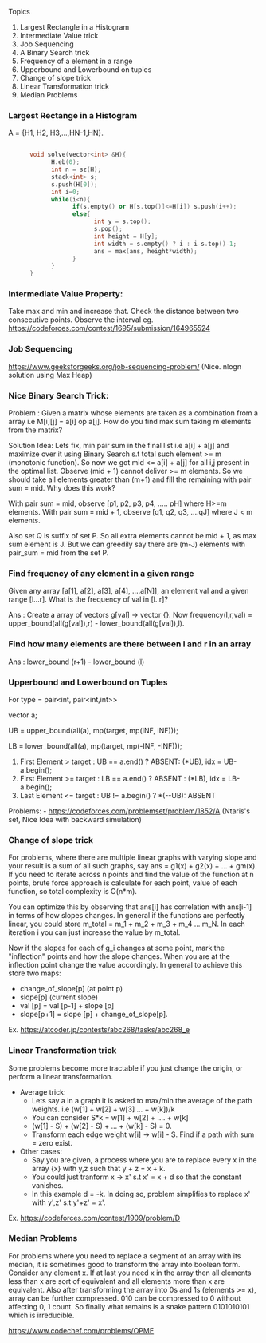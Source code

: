 Topics

1. Largest Rectangle in a Histogram
2. Intermediate Value trick
3. Job Sequencing
4. A Binary Search trick
5. Frequency of a element in a range
6. Upperbound and Lowerbound on tuples
7. Change of slope trick
8. Linear Transformation trick
9. Median Problems

### Largest Rectange in a Histogram

A = {H1, H2, H3,...,HN-1,HN}. 

```cpp

      void solve(vector<int> &H){
            H.eb(0);
            int n = sz(H);
            stack<int> s;
            s.push(H[0]);
            int i=0;
            while(i<n){
                  if(s.empty() or H[s.top()]<=H[i]) s.push(i++);
                  else{
                        int y = s.top();
                        s.pop();
                        int height = H[y];
                        int width = s.empty() ? i : i-s.top()-1;
                        ans = max(ans, height*width);
                  }
            }
      }
```

### Intermediate Value Property:
Take max and min and increase that. Check the distance between two consecutive points. Observe the interval
eg. https://codeforces.com/contest/1695/submission/164965524

### Job Sequencing  
https://www.geeksforgeeks.org/job-sequencing-problem/ (Nice. nlogn solution using Max Heap)

### Nice Binary Search Trick:

Problem : Given a matrix whose elements are taken as a combination from a array i.e M[i][j] = a[i] op a[j]. How do you find max sum taking m elements from the matrix? 

Solution Idea: Lets fix, min pair sum in the final list i.e a[i] + a[j] and maximize over it using Binary Search s.t total such element >= m (monotonic function). So now we got mid <= a[i] + a[j] for all i,j present in the optimal list. Observe (mid + 1) cannot deliver >= m elements. So we should take all elements greater than (m+1) and fill the remaining with pair sum = mid. Why does this work? 

With pair sum = mid, observe [p1, p2, p3, p4, ..... pH] where H>=m elements.
With pair sum = mid + 1, observe [q1, q2, q3, ....qJ] where J < m elements.

Also set Q is suffix of set P. So all extra elements cannot be mid + 1, as max sum element is J. But we can greedily say there are (m-J) elements with pair_sum = mid from the set P. 

### Find frequency of any element in a given range 

Given any array [a[1], a[2], a[3], a[4], ....a[N]], an element val and a given range [l...r]. What is the frequency of val in [l..r]?

Ans : Create a array of vectors g[val] -> vector<int> {}. Now frequency(l,r,val) = upper_bound(all(g[val]),r) - lower_bound(all(g[val]),l).

### Find how many elements are there between l and r in an array 

Ans : lower_bound (r+1) - lower_bound (l) 

### Upperbound and Lowerbound on Tuples

For type = pair<int, pair<int,int>> 

vector<type> a;

UB = upper_bound(all(a), mp(target, mp(INF, INF)));

LB = lower_bound(all(a), mp(target, mp(-INF, -INF))); 

1. First Element > target : UB == a.end() ? ABSENT: (*UB), idx = UB-a.begin();  
2. First Element >= target : LB == a.end() ? ABSENT : (*LB), idx = LB-a.begin();
3. Last Element <= target : UB != a.begin() ? *(--UB): ABSENT

Problems:
      - https://codeforces.com/problemset/problem/1852/A (Ntaris's set, Nice Idea with backward simulation)

### Change of slope trick 

For problems, where there are multiple linear graphs with varying slope and your result is a sum of all such graphs, say ans = g1(x) + g2(x) + ... + gm(x). 
If you need to iterate across n points and find the value of the function at n points, brute force approach is calculate for each point, value of each function, so total complexity is O(n*m). 

You can optimize this by observing that ans[i] has correlation with ans[i-1] in terms of how slopes changes. In general if the functions are perfectly linear, you could store m_total = m_1 + m_2 + m_3 + m_4 ... m_N. In each iteration i you can just increase the value by m_total. 

Now if the slopes for each of g_i changes at some point, mark the "inflection" points and how the slope changes. When you are at the inflection point change the value accordingly. In general to achieve this store two maps:

- change_of_slope[p] (at point p)
- slope[p] (current slope)
- val [p] = val [p-1] + slope [p]
- slope[p+1] = slope [p] + change_of_slope[p].

Ex. https://atcoder.jp/contests/abc268/tasks/abc268_e

### Linear Transformation trick

Some problems become more tractable if you just change the origin, or perform a linear transformation.

* Average trick:
   - Lets say a in a graph it is asked to max/min the average of the path weights. 
     i.e (w[1] + w[2] + w[3] ... + w[k])/k 
   - You can consider S*k = w[1] + w[2] + .... + w[k] 
   - (w[1] - S) + (w[2] - S) + ... + (w[k] - S) = 0.
   - Transform each edge weight w[i] -> w[i] - S. Find if a path with sum = zero exist. 
* Other cases:       
   - Say you are given, a process where you are to replace every x in the array {x} with y,z such that y + z = x + k.
   - You could just tranform x -> x' s.t x' = x + d so that the constant vanishes. 
   - In this example d = -k. In doing so, problem simplifies to replace x' with y',z' s.t y'+z' = x'. 

Ex. https://codeforces.com/contest/1909/problem/D 

### Median Problems 

For problems where you need to replace a segment of an array with its median, it is sometimes good to transform the array into boolean form. 
Consider any element x. If at last you need x in the array then all elements less than x are sort of equivalent and all elements more than x are equivalent. Also after transforming the array into 0s and 1s (elements >= x), array can be further compressed. 010 can be compressed to 0 without affecting 0, 1 count. So finally what remains is a snake pattern 0101010101 which is irreducible.

https://www.codechef.com/problems/OPME
 
